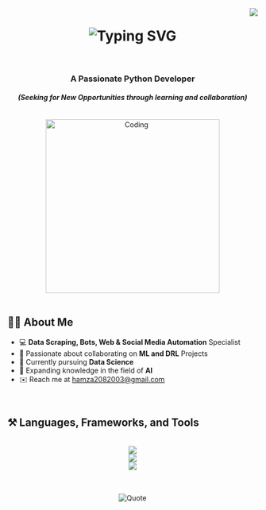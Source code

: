 <img align="right" src="https://visitor-badge.laobi.icu/badge?page_id=hamza08003.hamza08003" />

<h1 align="center">
    <img src="https://readme-typing-svg.herokuapp.com?font=Poppins&weight=600&size=24&duration=3500&pause=1000&center=true&width=435&lines=Hi+There+%F0%9F%91%8B;I+am+Hamza+!" alt="Typing SVG" />
</h1>

<br>

<h3 align="center"><b>A Passionate Python Developer</b></h3>
<h4 align="center"><i>(Seeking for New Opportunities through learning and collaboration)</i></h4>

<br>

<div align="center">
  <img alt="Coding" width="350" src="https://github.com/hamza08003/hamza08003/blob/main/profile%20gif.gif">
</div>

<br>

<h2 align="left"><b>👨‍💻 About Me</b></h2>

<ul>
  <li>💻 <b>Data Scraping, Bots, Web & Social Media Automation</b> Specialist</li>
  <li>🤝 Passionate about collaborating on <b>ML and DRL</b> Projects</li>
  <li>📝 Currently pursuing <b>Data Science</b></li>
  <li>📝 Expanding knowledge in the field of <b>AI</b></li>
  <li>✉️ Reach me at <a href="mailto:hamza2082003@gmail.com">hamza2082003@gmail.com</a></li>
</ul>

<br>

<h2 align="left">⚒️ Languages, Frameworks, and Tools</h2>

<br>

<div align="center">
    <img src="https://skillicons.dev/icons?i=py,js,ts,nodejs,html,anaconda,mongodb,mysql,postgres,sqlite" />
</div>

<div align="center">
    <img src="https://skillicons.dev/icons?i=tensorflow,pytorch,sklearn,opencv,postman,flask,fastapi,docker" />
</div>

<div align="center">
     <img src="https://skillicons.dev/icons?i=selenium,bots,discord,regex,instagram,git" />
</div>
    
<br>
<br>

<p align="center">
  <img src="https://github-readme-quotes-bay.vercel.app/quote?font=Redressed&animation=grow_out_in" alt="Quote" />
</p>
